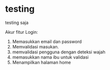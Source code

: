 # testing
testing saja

Akur fitur Login:
1. Memasukkan email dan password
2. Memvalidasi masukan.
3. memvalidasi pengguna dengan deteksi wajah
4. memasukkan nama ibu untuk validasi
5. Menampilkan halaman home
  
